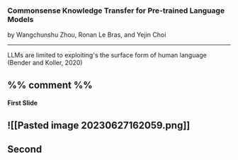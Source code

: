 ### Commonsense Knowledge Transfer for Pre-trained Language Models

by Wangchunshu Zhou, Ronan Le Bras, and Yejin Choi

---
LLMs are limited to exploiting's the surface form of human language (Bender and Koller, 2020)

%% comment %%
---
#### First Slide

![[Pasted image 20230627162059.png]]
---
Second
---